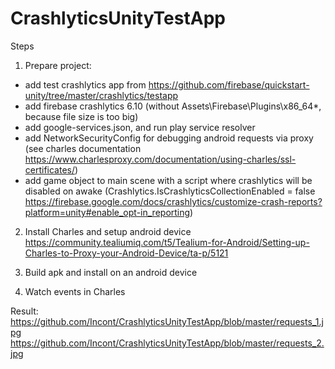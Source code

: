 # CrashlyticsUnityTestApp

Steps
1. Prepare project:
 - add test crashlytics app from https://github.com/firebase/quickstart-unity/tree/master/crashlytics/testapp
 - add firebase crashlytics 6.10 (without Assets\Firebase\Plugins\x86_64\*, because file size is too big)
 - add google-services.json, and run play service resolver
 - add NetworkSecurityConfig for debugging android requests via proxy (see charles documentation https://www.charlesproxy.com/documentation/using-charles/ssl-certificates/)
 - add game object to main scene with a script where crashlytics will be disabled on awake (Crashlytics.IsCrashlyticsCollectionEnabled = false https://firebase.google.com/docs/crashlytics/customize-crash-reports?platform=unity#enable_opt-in_reporting)
 
2. Install Charles and setup android device https://community.tealiumiq.com/t5/Tealium-for-Android/Setting-up-Charles-to-Proxy-your-Android-Device/ta-p/5121
 
 3. Build apk and install on an android device
 4. Watch events in Charles
 
 Result: 
 https://github.com/Incont/CrashlyticsUnityTestApp/blob/master/requests_1.jpg
 https://github.com/Incont/CrashlyticsUnityTestApp/blob/master/requests_2.jpg

